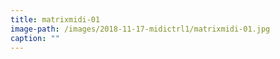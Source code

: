 ```yaml
---
title: matrixmidi-01
image-path: /images/2018-11-17-midictrl1/matrixmidi-01.jpg
caption: ""
---
```

